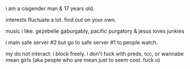 i am a cisgender man & 17 years old.

interests fluctuate a lot. find out on your own.

music i like: gezebelle gaburgably, pacific purgatory & jesus loves junkies

i main safe server #2 but go to safe server #1 to people watch.

my do not interact: i block freely. i don't fuck with preds, tcc, or wannabe mean girls (aka people who are mean just to seem cool. fuck u)
